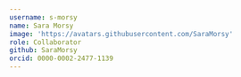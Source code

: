 ```yaml
---
username: s-morsy
name: Sara Morsy
image: 'https://avatars.githubusercontent.com/SaraMorsy'
role: Collaborator
github: SaraMorsy
orcid: 0000-0002-2477-1139
---
```

